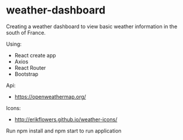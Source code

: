 # weather-dashboard

Creating a weather dashboard to view basic weather information in the south of France.

Using:
- React create app
- Axios
- React Router
- Bootstrap 

Api:
- https://openweathermap.org/

Icons:
- http://erikflowers.github.io/weather-icons/

Run npm install and npm start to run application
